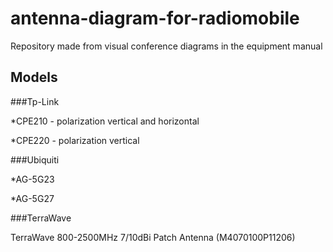 # antenna-diagram-for-radiomobile
Repository made from visual conference diagrams in the equipment manual

## Models

###Tp-Link

*CPE210 - polarization vertical and horizontal

*CPE220 - polarization vertical

###Ubiquiti

*AG-5G23

*AG-5G27

###TerraWave

TerraWave 800-2500MHz 7/10dBi Patch Antenna (M4070100P11206)
